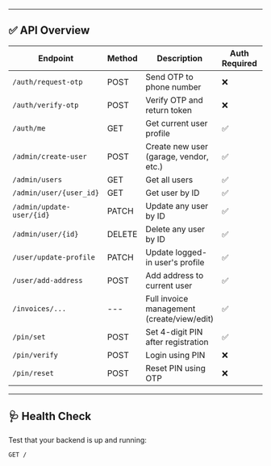 
---

## ✅ API Overview

| Endpoint                      | Method | Description                                  | Auth Required | Role     |
|------------------------------|--------|----------------------------------------------|---------------|----------|
| `/auth/request-otp`          | POST   | Send OTP to phone number                     | ❌            | Public   |
| `/auth/verify-otp`           | POST   | Verify OTP and return token                  | ❌            | Public   |
| `/auth/me`                   | GET    | Get current user profile                     | ✅            | All      |
| `/admin/create-user`         | POST   | Create new user (garage, vendor, etc.)       | ✅            | Admin    |
| `/admin/users`               | GET    | Get all users                                | ✅            | Admin    |
| `/admin/user/{user_id}`      | GET    | Get user by ID                               | ✅            | Admin    |
| `/admin/update-user/{id}`    | PATCH  | Update any user by ID                        | ✅            | Admin    |
| `/admin/user/{id}`           | DELETE | Delete any user by ID                        | ✅            | Admin    |
| `/user/update-profile`       | PATCH  | Update logged-in user's profile              | ✅            | All      |
| `/user/add-address`          | POST   | Add address to current user                  | ✅            | All      |
| `/invoices/...`              | ---    | Full invoice management (create/view/edit)   | ✅            | Vendor/Admin |
| `/pin/set`                   | POST   | Set 4-digit PIN after registration           | ✅            | All      |
| `/pin/verify`                | POST   | Login using PIN                              | ❌            | Public   |
| `/pin/reset`                 | POST   | Reset PIN using OTP                          | ❌            | Public   |

---

## 🩺 Health Check

Test that your backend is up and running:

```http
GET /
